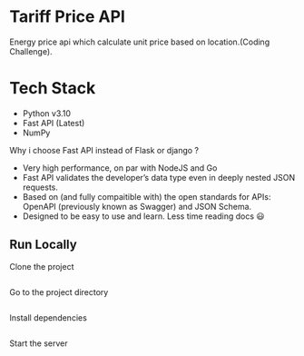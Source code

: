 # Tariff Price API 
Energy price api which calculate unit price based on location.(Coding Challenge).

# Tech Stack 
- Python v3.10
- Fast API (Latest) 
- NumPy

Why i choose Fast API instead of Flask or django ?
-  Very high performance, on par with NodeJS and Go
-  Fast API validates the developer’s data type even in deeply nested JSON requests. 
-  Based on (and fully compaitible with) the open standards for APIs: OpenAPI (previously known as Swagger) and JSON Schema.
-  Designed to be easy to use and learn. Less time reading docs 😃


## Run Locally

Clone the project

```bash
```

Go to the project directory

```bash
```

Install dependencies

```bash
```

Start the server

```bash
```


